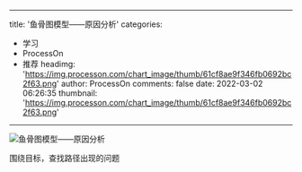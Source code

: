 
---
title: '鱼骨图模型——原因分析'
categories: 
 - 学习
 - ProcessOn
 - 推荐
headimg: 'https://img.processon.com/chart_image/thumb/61cf8ae9f346fb0692bc2f63.png'
author: ProcessOn
comments: false
date: 2022-03-02 06:26:35
thumbnail: 'https://img.processon.com/chart_image/thumb/61cf8ae9f346fb0692bc2f63.png'
---

<div>   
<img class="thumb" alt="鱼骨图模型——原因分析" src="https://img.processon.com/chart_image/thumb/61cf8ae9f346fb0692bc2f63.png" referrerpolicy="no-referrer">
<p>围绕目标，查找路径出现的问题</p>  
</div>
            